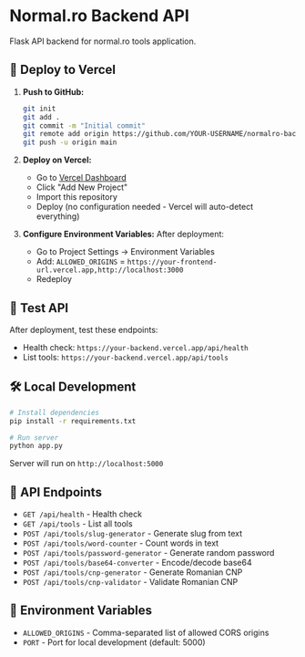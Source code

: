 # Normal.ro Backend API

Flask API backend for normal.ro tools application.

## 🚀 Deploy to Vercel

1. **Push to GitHub:**
   ```bash
   git init
   git add .
   git commit -m "Initial commit"
   git remote add origin https://github.com/YOUR-USERNAME/normalro-backend.git
   git push -u origin main
   ```

2. **Deploy on Vercel:**
   - Go to [Vercel Dashboard](https://vercel.com)
   - Click "Add New Project"
   - Import this repository
   - Deploy (no configuration needed - Vercel will auto-detect everything)

3. **Configure Environment Variables:**
   After deployment:
   - Go to Project Settings → Environment Variables
   - Add: `ALLOWED_ORIGINS` = `https://your-frontend-url.vercel.app,http://localhost:3000`
   - Redeploy

## 🧪 Test API

After deployment, test these endpoints:

- Health check: `https://your-backend.vercel.app/api/health`
- List tools: `https://your-backend.vercel.app/api/tools`

## 🛠️ Local Development

```bash
# Install dependencies
pip install -r requirements.txt

# Run server
python app.py
```

Server will run on `http://localhost:5000`

## 📡 API Endpoints

- `GET /api/health` - Health check
- `GET /api/tools` - List all tools
- `POST /api/tools/slug-generator` - Generate slug from text
- `POST /api/tools/word-counter` - Count words in text
- `POST /api/tools/password-generator` - Generate random password
- `POST /api/tools/base64-converter` - Encode/decode base64
- `POST /api/tools/cnp-generator` - Generate Romanian CNP
- `POST /api/tools/cnp-validator` - Validate Romanian CNP

## 🔧 Environment Variables

- `ALLOWED_ORIGINS` - Comma-separated list of allowed CORS origins
- `PORT` - Port for local development (default: 5000)

